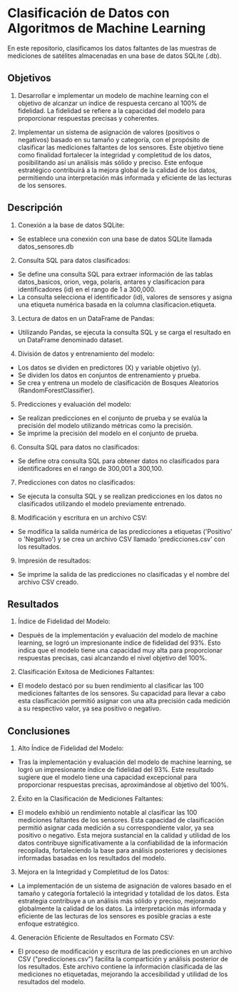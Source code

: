 # Clasificación de Datos con Algoritmos de Machine Learning

En este repositorio, clasificamos los datos faltantes de las muestras de mediciones de satélites almacenadas en una base de datos SQLite (.db).

## Objetivos

1. Desarrollar e implementar un modelo de machine learning con el objetivo de alcanzar un índice de respuesta cercano al 100% de fidelidad. La fidelidad se refiere a la capacidad del modelo para proporcionar respuestas precisas y coherentes.

2. Implementar un sistema de asignación de valores (positivos o negativos) basado en su tamaño y categoría, con el propósito de clasificar las mediciones faltantes de los sensores. Este objetivo tiene como finalidad fortalecer la integridad y completitud de los datos, posibilitando así un análisis más sólido y preciso. Este enfoque estratégico contribuirá a la mejora global de la calidad de los datos, permitiendo una interpretación más informada y eficiente de las lecturas de los sensores.

## Descripción

1. Conexión a la base de datos SQLite:
- Se establece una conexión con una base de datos SQLite llamada datos_sensores.db

2. Consulta SQL para datos clasificados:
- Se define una consulta SQL para extraer información de las tablas datos_basicos, orion, vega, polaris, antares y clasificacion para identificadores (id) en el rango de 1 a 300,000.
- La consulta selecciona el identificador (id), valores de sensores y asigna una etiqueta numérica basada en la columna clasificacion.etiqueta.

3. Lectura de datos en un DataFrame de Pandas:
- Utilizando Pandas, se ejecuta la consulta SQL y se carga el resultado en un DataFrame denominado dataset.

4. División de datos y entrenamiento del modelo:
- Los datos se dividen en predictores (X) y variable objetivo (y).
- Se dividen los datos en conjuntos de entrenamiento y prueba.
- Se crea y entrena un modelo de clasificación de Bosques Aleatorios (RandomForestClassifier).

5. Predicciones y evaluación del modelo:
- Se realizan predicciones en el conjunto de prueba y se evalúa la precisión del modelo utilizando métricas como la precisión.
- Se imprime la precisión del modelo en el conjunto de prueba.

6. Consulta SQL para datos no clasificados:
- Se define otra consulta SQL para obtener datos no clasificados para identificadores en el rango de 300,001 a 300,100.

7. Predicciones con datos no clasificados:
- Se ejecuta la consulta SQL y se realizan predicciones en los datos no clasificados utilizando el modelo previamente entrenado.

8. Modificación y escritura en un archivo CSV:
- Se modifica la salida numérica de las predicciones a etiquetas ('Positivo' o 'Negativo') y se crea un archivo CSV llamado 'predicciones.csv' con los resultados.

9. Impresión de resultados:
- Se imprime la salida de las predicciones no clasificadas y el nombre del archivo CSV creado.

## Resultados  

1. Índice de Fidelidad del Modelo:
- Después de la implementación y evaluación del modelo de machine learning, se logró un impresionante índice de fidelidad del 93%. Esto indica que el modelo tiene una capacidad muy alta para proporcionar respuestas precisas, casi alcanzando el nivel objetivo del 100%.

2. Clasificación Exitosa de Mediciones Faltantes:
- El modelo destacó por su buen rendimiento al clasificar las 100 mediciones faltantes de los sensores. Su capacidad para llevar a cabo esta clasificación permitió asignar con una alta precisión  cada medición a su respectivo valor, ya sea positivo o negativo.

## Conclusiones

1. Alto Índice de Fidelidad del Modelo:
- Tras la implementación y evaluación del modelo de machine learning, se logró un impresionante índice de fidelidad del 93%. Este resultado sugiere que el modelo tiene una capacidad excepcional para proporcionar respuestas precisas, aproximándose al objetivo del 100%.

2. Éxito en la Clasificación de Mediciones Faltantes:
- El modelo exhibió un rendimiento notable al clasificar las 100 mediciones faltantes de los sensores. Esta capacidad de clasificación permitió asignar cada medición a su correspondiente valor, ya sea positivo o negativo. Esta mejora sustancial en la calidad y utilidad de los datos contribuye significativamente a la confiabilidad de la información recopilada, fortaleciendo la base para análisis posteriores y decisiones informadas basadas en los resultados del modelo.

3. Mejora en la Integridad y Completitud de los Datos:
- La implementación de un sistema de asignación de valores basado en el tamaño y categoría fortaleció la integridad y totalidad de los datos. Esta estrategia contribuye a un análisis más sólido y preciso, mejorando globalmente la calidad de los datos. La interpretación más informada y eficiente de las lecturas de los sensores es posible gracias a este enfoque estratégico.

4. Generación Eficiente de Resultados en Formato CSV:
- El proceso de modificación y escritura de las predicciones en un archivo CSV ("predicciones.csv") facilita la compartición y análisis posterior de los resultados. Este archivo contiene la información clasificada de las mediciones no etiquetadas, mejorando la accesibilidad y utilidad de los resultados del modelo.